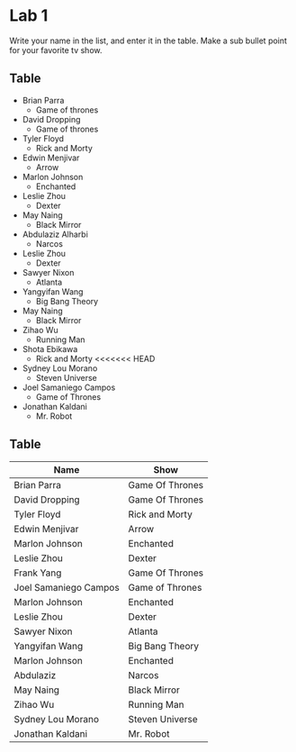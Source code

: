 # Lab 1
Write your name in the list, and enter it in the table. Make a sub bullet point for your favorite tv show.
 
## Table
* Brian Parra
  * Game of thrones
* David Dropping
  * Game of thrones
* Tyler Floyd
    * Rick and Morty
* Edwin Menjivar
  * Arrow 
* Marlon Johnson
    * Enchanted
* Leslie Zhou
    * Dexter
* May Naing
    * Black Mirror
* Abdulaziz Alharbi
  * Narcos
* Leslie Zhou
    * Dexter
* Sawyer Nixon
  * Atlanta
* Yangyifan Wang
  * Big Bang Theory
* May Naing
    * Black Mirror
* Zihao Wu
  * Running Man
* Shota Ebikawa
  * Rick and Morty
<<<<<<< HEAD
* Sydney Lou Morano
  * Steven Universe
* Joel Samaniego Campos
  * Game of Thrones
* Jonathan Kaldani 
  * Mr. Robot 

## Table
| Name | Show|
| ------------- | ------------- |
| Brian Parra     | Game Of Thrones|
| David Dropping     | Game Of Thrones|
| Tyler Floyd | Rick and Morty|
| Edwin Menjivar  | Arrow|
| Marlon Johnson | Enchanted |
| Leslie Zhou | Dexter |
| Frank Yang     | Game Of Thrones|
| Joel Samaniego Campos | Game of Thrones|
| Marlon Johnson | Enchanted |
| Leslie Zhou | Dexter |
| Sawyer Nixon | Atlanta|
| Yangyifan Wang | Big Bang Theory |
| Marlon Johnson | Enchanted | 
| Abdulaziz | Narcos |
| May Naing | Black Mirror |
| Zihao Wu | Running Man |
| Sydney Lou Morano | Steven Universe |
| Jonathan Kaldani | Mr. Robot
